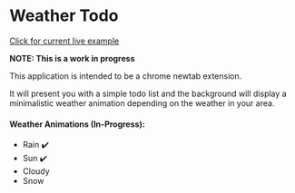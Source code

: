 # Weather Todo

[Click for current live example](https://sleachga.github.io/WeatherTodo/)

**NOTE: This is a work in progress**

This application is intended to be a chrome newtab extension.  

It will present you with a simple todo list and the background will display a minimalistic weather animation depending on the weather in your area.  

#### Weather Animations (In-Progress):

* Rain :heavy_check_mark: 
* Sun :heavy_check_mark:
* Cloudy
* Snow